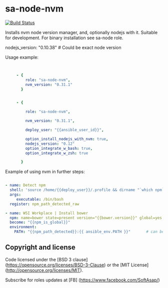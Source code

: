 sa-node-nvm
===========

[![Build Status](https://travis-ci.org/softasap/sa-node-nvm.svg?branch=master)](https://travis-ci.org/softasap/sa-node-nvm)

Installs nvm node version manager, and, optionally nodejs with it. Suitable for development. For binary installation see sa-node role.

nodejs_version: "0.10.38"  # Could be exact node version


Usage example:

```YAML


     - {
         role: "sa-node-nvm",
         nvm_version: "0.31.1"
       }


```

```YAML

     - {

         role: "sa-node-nvm",

         nvm_version: "0.31.1",

         deploy_user: "{{ansible_user_id}}",

         option_install_nodejs_with_nvm: true,
         nodejs_version: "0.12"
         option_integrate_w_bash: true,
         option_integrate_w_zsh: true

       }

```


Example of using nvm in further steps:

```YAML

- name: Detect npm
  shell: 'source /home/{{deploy_user}}/.profile && dirname "`which npm`"'
  args:
     executable: /bin/bash
  register: npm_path_detected_raw

- name: WSI Workplace | Install bower
  npm: name=bower state=present version="{{bower.version}}" global=yes
  become: "{{npm_is_global}}"
  environment:
    PATH: "{{npm_path_detected}}:{{ ansible_env.PATH }}"       # can be different depending on nvm version

```


Copyright and license
---------------------


Code licensed under the [BSD 3 clause] (https://opensource.org/licenses/BSD-3-Clause) or the [MIT License] (http://opensource.org/licenses/MIT).

Subscribe for roles updates at [FB] (https://www.facebook.com/SoftAsap/)

